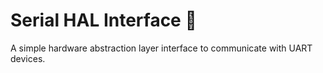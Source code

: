 # Serial HAL Interface 📨

A simple hardware abstraction layer interface to communicate with UART devices.
